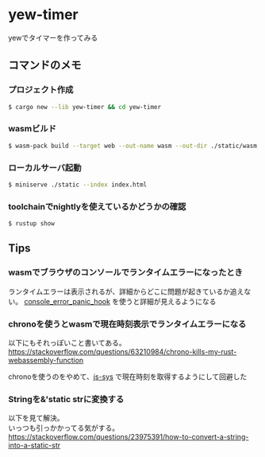 # yew-timer
yewでタイマーを作ってみる

## コマンドのメモ

### プロジェクト作成 
```sh
$ cargo new --lib yew-timer && cd yew-timer
``` 

### wasmビルド
```sh
$ wasm-pack build --target web --out-name wasm --out-dir ./static/wasm
```

### ローカルサーバ起動
```sh
$ miniserve ./static --index index.html
```

### toolchainでnightlyを使えているかどうかの確認
```sh
$ rustup show
```

## Tips
### wasmでブラウザのコンソールでランタイムエラーになったとき
ランタイムエラーは表示されるが、詳細からどこに問題が起きているか追えない。
[console_error_panic_hook](https://github.com/rustwasm/console_error_panic_hook) を使うと詳細が見えるようになる

### chronoを使うとwasmで現在時刻表示でランタイムエラーになる
以下にもそれっぽいこと書いてある。
https://stackoverflow.com/questions/63210984/chrono-kills-my-rust-webassembly-function

chronoを使うのをやめて、[js-sys](https://crates.io/crates/js-sys) で現在時刻を取得するようにして回避した

### Stringを&'static strに変換する
以下を見て解決。  
いっつも引っかかってる気がする。
https://stackoverflow.com/questions/23975391/how-to-convert-a-string-into-a-static-str
